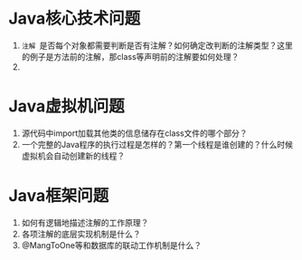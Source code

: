 # Java核心技术问题

1. `注解 `是否每个对象都需要判断是否有注解？如何确定改判断的注解类型？这里的例子是方法前的注解，那class等声明前的注解要如何处理？
2. 

# Java虚拟机问题

1. 源代码中import加载其他类的信息储存在class文件的哪个部分？
2. 一个完整的Java程序的执行过程是怎样的？第一个线程是谁创建的？什么时候虚拟机会自动创建新的线程？

# Java框架问题

1. 如何有逻辑地描述注解的工作原理？
2. 各项注解的底层实现机制是什么？
3. @MangToOne等和数据库的联动工作机制是什么？